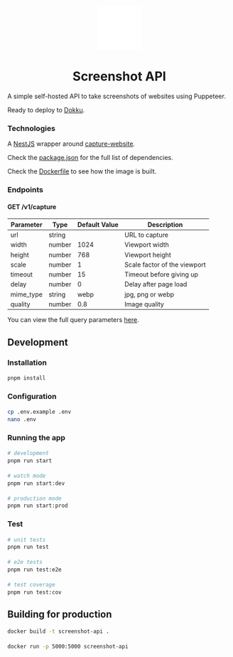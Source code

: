 <p align='center'>
<img
  src='.github/art/icon.svg'
  alt='Icon' height='100'/>
</p>

<h1 align='center'>
    Screenshot API
</h1>

A simple self-hosted API to take screenshots of websites using Puppeteer.

Ready to deploy to [Dokku](https://dokku.com/).

### Technologies

A [NestJS](https://nestjs.com/) wrapper around [capture-website](https://github.com/sindresorhus/capture-website).

Check the [package.json](package.json) for the full list of dependencies.

Check the [Dockerfile](Dockerfile) to see how the image is built.

### Endpoints

#### GET /v1/capture

| Parameter | Type   | Default Value | Description                  |
|-----------|--------|---------------|------------------------------|
| url       | string |               | URL to capture               |
| width     | number | 1024          | Viewport width               |
| height    | number | 768           | Viewport height              |
| scale     | number | 1             | Scale factor of the viewport |
| timeout   | number | 15            | Timeout before giving up     |
| delay     | number | 0             | Delay after page load        |
| mime_type | string | webp          | jpg, png or webp             |
| quality   | number | 0.8           | Image quality                |

You can view the full query parameters [here](src/dto/CaptureDTO.js).

## Development

### Installation

```bash
pnpm install
```

### Configuration

```bash
cp .env.example .env
nano .env
```

### Running the app

```bash
# development
pnpm run start

# watch mode
pnpm run start:dev

# production mode
pnpm run start:prod
```

### Test

```bash
# unit tests
pnpm run test

# e2e tests
pnpm run test:e2e

# test coverage
pnpm run test:cov
```

## Building for production

```bash
docker build -t screenshot-api .

docker run -p 5000:5000 screenshot-api
```
